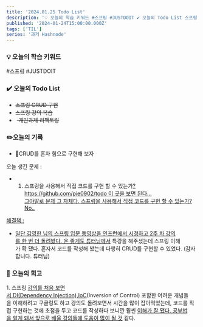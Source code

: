 ```yaml
---
title: '2024.01.25 Todo List'
description: '💡 오늘의 학습 키워드 #스프링 #JUSTDOIT ✔️ 오늘의 Todo List 스프링 CRUD 구현 스프링 강의 복습 개인과제 리팩토링 ✏️오늘의 기록 CRUD를 혼자 힘으로 구현해 보자 오늘 생긴 문제 : 스프링을 사용해서 직접 코드를 구현 할 수 있는가? https://github.com/pie0902/todo 이 곳을 보면 된다... 그야말로 문제 그 자체다. 스프링을 사용해서 직접 코드를 구현 할 수 있는가...'
published: '2024-01-24T15:00:00.000Z'
tags: ['TIL']
series: '과거 Hashnode'
---
```


### 💡 오늘의 학습 키워드

#스프링 #JUSTDOIT

### ✔️ 오늘의 Todo List

- <s>스프링 CRUD 구현</s>
- <s>스프링 강의 복습</s>
-  <s>&nbsp;개인과제 리팩토링</s>

### ✏️오늘의 기록

- CRUD를 혼자 힘으로 구현해 보자

오늘 생긴 문제 :

- 1. 스프링을 사용해서 직접 코드를 구현 할 수 있는가[?  
      https://github.com/pie0902/todo 이 곳을 보면 된다...  
      그야말로 문제 그 자체다. 스프링을 사용해서 직접 코드를 구현 할 수 있는가? No..](https://github.com/pie0902/todo)

[해결책 :](https://github.com/pie0902/todo)

- [일단 김영한 님의 스프링 입문 동영상을 인프런에서 시청하고 2주 차 강의를 한 번 더 돌려봤다. 운 좋게도 튜터님께서](https://github.com/pie0902/todo) 특강을 해주셨는데 스프링 이해가 확 됐다. 혼자서 코드를 작성해 봤는데 다행히 CRUD를 구현할 수 있었다. (감사합니다. 튜터님)

### 🤔 오늘의 회고

1\. 스프링 [강의를 처음 보면서 DI(Dependency Injection),IoC](https://github.com/pie0902/todo)(Inversion of Control) 포함한 어려운 개념들을 이해하려고 구글링도 하고 강의도 돌려보면서 시간을 많이 잡아먹었는데, 코드를 직접 구현하는 것에 초점을 두고 코드를 작성하다 보니깐 훨씬 [이해가 잘 됐다. 공부법을 알게 돼서 앞으로 배울 강의들에 도움이 많이 될 것](https://github.com/pie0902/todo) 같다.
